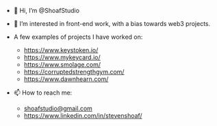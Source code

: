 - 👋 Hi, I’m @ShoafStudio
- 👀 I’m interested in front-end work, with a bias towards web3 projects. 
- A few examples of projects I have worked on: 
  - https://www.keystoken.io/
  - https://www.mykeycard.io/
  - https://www.smolage.com/
  - https://corruptedstrengthgym.com/
  - https://www.dawnhearn.com/

- 📫 How to reach me: 
  - shoafstudio@gmail.com
  - https://www.linkedin.com/in/stevenshoaf/

<!---
ShoafStudio/ShoafStudio is a ✨ special ✨ repository because its `README.md` (this file) appears on your GitHub profile.
You can click the Preview link to take a look at your changes.
--->
